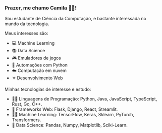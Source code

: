 ### Prazer, me chamo Camila  	:woman_technologist:!




Sou estudante de Ciência da Computação, e bastante interessada no mundo da tecnologia.

Meus interesses são:

- :computer: Machine Learning
- :books: Data Science
- :video_game: Emuladores de jogos
- :snake: Automações com Python 
- :cloud: Computação em nuvem
- :eight_pointed_black_star: Desenvolvimento Web

Minhas tecnologias de interesse e estudo:

- :woman_technologist: Linguagens de Programação: Python, Java, JavaScript, TypeScript, Rust, Go, C++.
- :seedling: Frameworks Web: Flask, Django, React, Streamlit.
- :mage_woman: Machine Learning: TensorFlow, Keras, Sklearn, PyTorch, Transformers.
- :dragon_face: Data Science: Pandas, Numpy, Matplotlib, Sciki-Learn.
<!-- -  
- 💬 Ask me about ...
- 📫 How to reach me: ...
- 😄 Pronouns: ...
- ⚡ Fun fact: ...
-->

